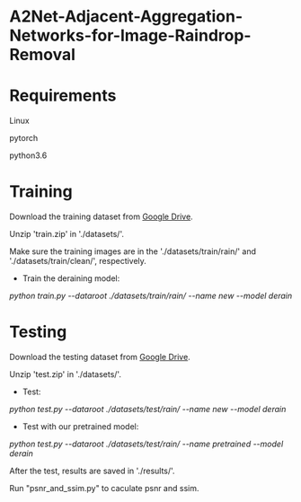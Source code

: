 # A2Net-Adjacent-Aggregation-Networks-for-Image-Raindrop-Removal

Requirements
========

Linux

pytorch

python3.6


Training
======

Download the training dataset from [Google Drive](https://drive.google.com/drive/folders/1q4t3Mk7dA8V7Pdg6Pxs8GeXhKmPKCgO-).

Unzip 'train.zip' in './datasets/'. 

Make sure the training images are in the './datasets/train/rain/' and './datasets/train/clean/', respectively.

- Train the deraining model:

*python train.py --dataroot ./datasets/train/rain/ --name new --model derain*



Testing
=======

Download the testing dataset from [Google Drive](https://drive.google.com/drive/folders/1q4t3Mk7dA8V7Pdg6Pxs8GeXhKmPKCgO-).

Unzip 'test.zip' in './datasets/'.

- Test:

*python test.py --dataroot ./datasets/test/rain/ --name new --model derain*

- Test with our pretrained model:

*python test.py --dataroot ./datasets/test/rain/ --name pretrained --model derain*

After the test, results are saved in './results/'.

Run "psnr_and_ssim.py" to caculate psnr and ssim.
